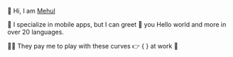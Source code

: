 👋 Hi, I am [Mehul](https://github.com/mehul90)

👀 I specialize in mobile apps, but I can greet 👋 you Hello world and more in over 20 languages.

👨‍💻 They pay me to play with these curves 👉 { } at work 🤩


<!-- 📫 Reach out to me here. -->

<!---
mehul90/mehul90 is a ✨ special ✨ repository because its `README.md` (this file) appears on your GitHub profile.
You can click the Preview link to take a look at your changes.
--->
